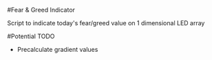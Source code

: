 #Fear & Greed Indicator

Script to indicate today's fear/greed value on 1 dimensional LED array

#Potential TODO
 - Precalculate gradient values
